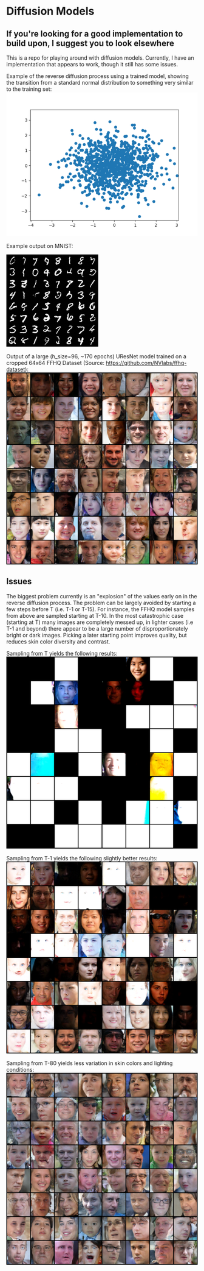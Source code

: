 # Diffusion Models
## If you're looking for a good implementation to build upon, I suggest you to look elsewhere

This is a repo for playing around with diffusion models. 
Currently, I have an implementation that appears to work, though it still has some issues.

Example of the reverse diffusion process using a trained model, 
    showing the transition from a standard normal distribution to something very similar to the training set:
![Here should be a video](diffusion_example.gif)


Example output on MNIST:

![Here should be an image](diffusion_mnist.png)

Output of a large (h_size=96, ~170 epochs) UResNet model trained on a cropped 64x64 FFHQ Dataset (Source: https://github.com/NVlabs/ffhq-dataset):
![Here should be an image](ffhq_large_result.png)

## Issues
The biggest problem currently is an "explosion" of the values early on in the reverse diffusion process.
The problem can be largely avoided by starting a few steps before T (i.e. T-1 or T-15). 
For instance, the FFHQ model samples from above are sampled starting at T-10.
In the most catastrophic case (starting at T) many images are completely messed up, 
    in lighter cases (i.e T-1 and beyond) there appear to be a large number of disproportionately bright or dark images.
Picking a later starting point improves quality, but reduces skin color diversity and contrast.

Sampling from T yields the following results:
![Here should be an image](ffhq_large_T.png)

Sampling from T-1 yields the following slightly better results:
![Here should be an image](ffhq_large_Tm1.png)

Sampling from T-80 yields less variation in skin colors and lighting conditions:
![Here should be an image](ffhq_large_Tm80.png)
